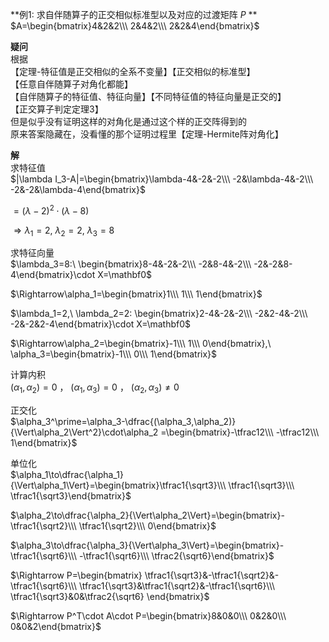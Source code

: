 **例1: 求自伴随算子的正交相似标准型以及对应的过渡矩阵 $P$ **  
 $A=\begin{bmatrix}4&2&2\\\ 2&4&2\\\ 2&2&4\end{bmatrix}$  
  
**疑问**  
根据  
【定理-特征值是正交相似的全系不变量】【正交相似的标准型】  
【任意自伴随算子对角化都能】  
【自伴随算子的特征值、特征向量】【不同特征值的特征向量是正交的】  
【正交算子判定定理3】  
但是似乎没有证明这样的对角化是通过这个样的正交阵得到的  
原来答案隐藏在，没看懂的那个证明过程里【定理-Hermite阵对角化】  
  
**解**  
求特征值  
 $|\lambda I_3-A|=\begin{bmatrix}\lambda-4&-2&-2\\\ -2&\lambda-4&-2\\\ -2&-2&\lambda-4\end{bmatrix}$  
  
 $=(\lambda-2)^2\cdot(\lambda-8)$  
  
 $\Rightarrow\lambda_1=2,\ \lambda_2=2,\ \lambda_3=8$  
  
求特征向量  
 $\lambda_3=8:\ \begin{bmatrix}8-4&-2&-2\\\ -2&8-4&-2\\\ -2&-2&8-4\end{bmatrix}\cdot X=\mathbf0$  
  
 $\Rightarrow\alpha_1=\begin{bmatrix}1\\\ 1\\\ 1\end{bmatrix}$  
  
 $\lambda_1=2,\ \lambda_2=2: \begin{bmatrix}2-4&-2&-2\\\ -2&2-4&-2\\\ -2&-2&2-4\end{bmatrix}\cdot X=\mathbf0$  
  
 $\Rightarrow\alpha_2=\begin{bmatrix}-1\\\ 1\\\ 0\end{bmatrix},\ \alpha_3=\begin{bmatrix}-1\\\ 0\\\ 1\end{bmatrix}$  
  
计算内积  
 $(\alpha_1,\alpha_2)=0$ ， $(\alpha_1,\alpha_3)=0$ ， $(\alpha_2,\alpha_3)\neq0$  
  
正交化  
 $\alpha_3^\prime=\alpha_3-\dfrac{(\alpha_3,\alpha_2)}{\Vert\alpha_2\Vert^2}\cdot\alpha_2  
=\begin{bmatrix}-\tfrac12\\\ -\tfrac12\\\ 1\end{bmatrix}$  
  
单位化  
 $\alpha_1\to\dfrac{\alpha_1}{\Vert\alpha_1\Vert}=\begin{bmatrix}\tfrac1{\sqrt3}\\\ \tfrac1{\sqrt3}\\\ \tfrac1{\sqrt3}\end{bmatrix}$  
  
 $\alpha_2\to\dfrac{\alpha_2}{\Vert\alpha_2\Vert}=\begin{bmatrix}-\tfrac1{\sqrt2}\\\ \tfrac1{\sqrt2}\\\ 0\end{bmatrix}$  
  
 $\alpha_3\to\dfrac{\alpha_3}{\Vert\alpha_3\Vert}=\begin{bmatrix}-\tfrac1{\sqrt6}\\\ -\tfrac1{\sqrt6}\\\ \tfrac2{\sqrt6}\end{bmatrix}$  
  
 $\Rightarrow P=\begin{bmatrix}  
\tfrac1{\sqrt3}&-\tfrac1{\sqrt2}&-\tfrac1{\sqrt6}\\\  
\tfrac1{\sqrt3}&\tfrac1{\sqrt2}&-\tfrac1{\sqrt6}\\\  
\tfrac1{\sqrt3}&0&\tfrac2{\sqrt6}  
\end{bmatrix}$  
  
 $\Rightarrow P^T\cdot A\cdot P=\begin{bmatrix}8&0&0\\\ 0&2&0\\\ 0&0&2\end{bmatrix}$  
